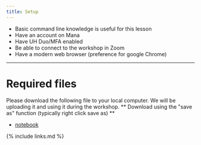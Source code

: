 ```yaml
---
title: Setup
---
```


* Basic command line knowledge is useful for this lesson
* Have an account on Mana
* Have UH Duo/MFA enabled
* Be able to connect to the workshop in Zoom
* Have a modern web browser (preference for google Chrome)

---
# Required files

Please download the following file to your local computer.  We will be uploading it and using it during the workshop.
** Download using the "save as" function (typically right click save as) **
* <a href ="https://raw.githubusercontent.com/CI-TRACS/High_Performance_Computing/gh-pages/code/participants-copy.ipynb">notebook</a>


{% include links.md %}
